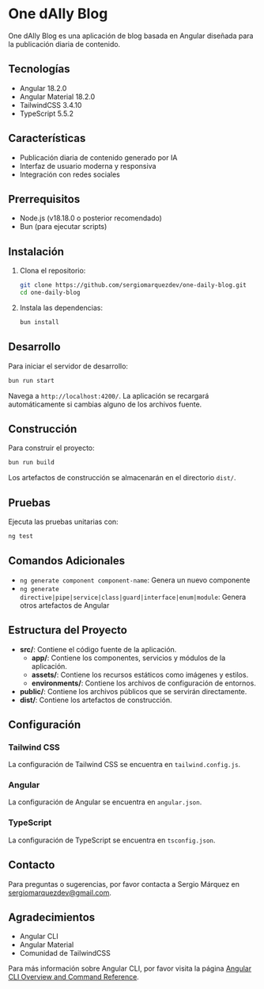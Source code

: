 # One dAIly Blog

One dAIly Blog es una aplicación de blog basada en Angular diseñada para la publicación diaria de contenido.

## Tecnologías

- Angular 18.2.0
- Angular Material 18.2.0
- TailwindCSS 3.4.10
- TypeScript 5.5.2

## Características

- Publicación diaria de contenido generado por IA
- Interfaz de usuario moderna y responsiva
- Integración con redes sociales

## Prerrequisitos

- Node.js (v18.18.0 o posterior recomendado)
- Bun (para ejecutar scripts)

## Instalación

1. Clona el repositorio:

   ```bash
   git clone https://github.com/sergiomarquezdev/one-daily-blog.git
   cd one-daily-blog
   ```

2. Instala las dependencias:

   ```bash
   bun install
   ```

## Desarrollo

Para iniciar el servidor de desarrollo:

```bash
bun run start
```

Navega a `http://localhost:4200/`. La aplicación se recargará automáticamente si cambias alguno de los archivos fuente.

## Construcción

Para construir el proyecto:

```bash
bun run build
```

Los artefactos de construcción se almacenarán en el directorio `dist/`.

## Pruebas

Ejecuta las pruebas unitarias con:

```bash
ng test
```

## Comandos Adicionales

- `ng generate component component-name`: Genera un nuevo componente
- `ng generate directive|pipe|service|class|guard|interface|enum|module`: Genera otros artefactos de Angular

## Estructura del Proyecto

- **src/**: Contiene el código fuente de la aplicación.
  - **app/**: Contiene los componentes, servicios y módulos de la aplicación.
  - **assets/**: Contiene los recursos estáticos como imágenes y estilos.
  - **environments/**: Contiene los archivos de configuración de entornos.
- **public/**: Contiene los archivos públicos que se servirán directamente.
- **dist/**: Contiene los artefactos de construcción.

## Configuración

### Tailwind CSS

La configuración de Tailwind CSS se encuentra en `tailwind.config.js`.

### Angular

La configuración de Angular se encuentra en `angular.json`.

### TypeScript

La configuración de TypeScript se encuentra en `tsconfig.json`.

## Contacto

Para preguntas o sugerencias, por favor contacta a Sergio Márquez en [sergiomarquezdev@gmail.com](mailto:sergiomarquezdev@gmail.com).

## Agradecimientos

- Angular CLI
- Angular Material
- Comunidad de TailwindCSS

Para más información sobre Angular CLI, por favor visita la página [Angular CLI Overview and Command Reference](https://angular.dev/tools/cli).
